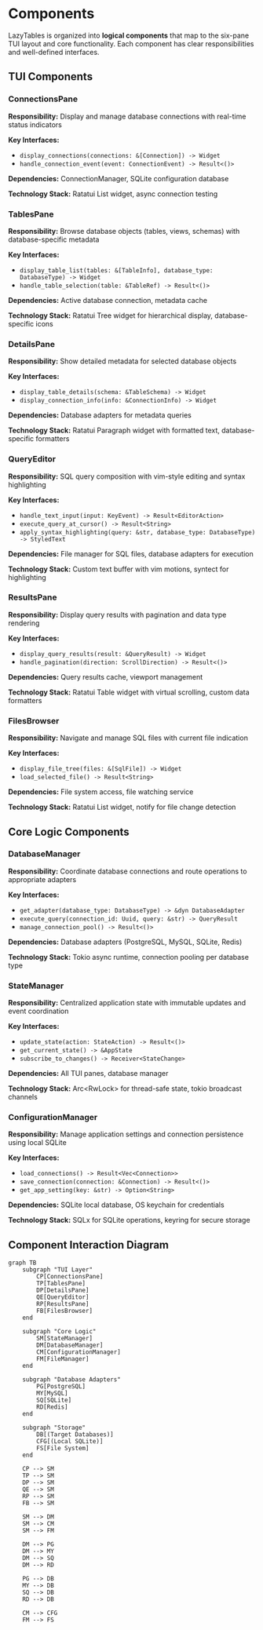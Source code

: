 # Components

LazyTables is organized into **logical components** that map to the six-pane TUI layout and core functionality. Each component has clear responsibilities and well-defined interfaces.

## TUI Components

### ConnectionsPane
**Responsibility:** Display and manage database connections with real-time status indicators

**Key Interfaces:**
- `display_connections(connections: &[Connection]) -> Widget`
- `handle_connection_event(event: ConnectionEvent) -> Result<()>`

**Dependencies:** ConnectionManager, SQLite configuration database

**Technology Stack:** Ratatui List widget, async connection testing

### TablesPane
**Responsibility:** Browse database objects (tables, views, schemas) with database-specific metadata

**Key Interfaces:**
- `display_table_list(tables: &[TableInfo], database_type: DatabaseType) -> Widget`
- `handle_table_selection(table: &TableRef) -> Result<()>`

**Dependencies:** Active database connection, metadata cache

**Technology Stack:** Ratatui Tree widget for hierarchical display, database-specific icons

### DetailsPane
**Responsibility:** Show detailed metadata for selected database objects

**Key Interfaces:**
- `display_table_details(schema: &TableSchema) -> Widget`
- `display_connection_info(info: &ConnectionInfo) -> Widget`

**Dependencies:** Database adapters for metadata queries

**Technology Stack:** Ratatui Paragraph widget with formatted text, database-specific formatters

### QueryEditor
**Responsibility:** SQL query composition with vim-style editing and syntax highlighting

**Key Interfaces:**
- `handle_text_input(input: KeyEvent) -> Result<EditorAction>`
- `execute_query_at_cursor() -> Result<String>`
- `apply_syntax_highlighting(query: &str, database_type: DatabaseType) -> StyledText`

**Dependencies:** File manager for SQL files, database adapters for execution

**Technology Stack:** Custom text buffer with vim motions, syntect for highlighting

### ResultsPane
**Responsibility:** Display query results with pagination and data type rendering

**Key Interfaces:**
- `display_query_results(result: &QueryResult) -> Widget`
- `handle_pagination(direction: ScrollDirection) -> Result<()>`

**Dependencies:** Query results cache, viewport management

**Technology Stack:** Ratatui Table widget with virtual scrolling, custom data formatters

### FilesBrowser
**Responsibility:** Navigate and manage SQL files with current file indication

**Key Interfaces:**
- `display_file_tree(files: &[SqlFile]) -> Widget`
- `load_selected_file() -> Result<String>`

**Dependencies:** File system access, file watching service

**Technology Stack:** Ratatui List widget, notify for file change detection

## Core Logic Components

### DatabaseManager
**Responsibility:** Coordinate database connections and route operations to appropriate adapters

**Key Interfaces:**
- `get_adapter(database_type: DatabaseType) -> &dyn DatabaseAdapter`
- `execute_query(connection_id: Uuid, query: &str) -> QueryResult`
- `manage_connection_pool() -> Result<()>`

**Dependencies:** Database adapters (PostgreSQL, MySQL, SQLite, Redis)

**Technology Stack:** Tokio async runtime, connection pooling per database type

### StateManager
**Responsibility:** Centralized application state with immutable updates and event coordination

**Key Interfaces:**
- `update_state(action: StateAction) -> Result<()>`
- `get_current_state() -> &AppState`
- `subscribe_to_changes() -> Receiver<StateChange>`

**Dependencies:** All TUI panes, database manager

**Technology Stack:** Arc<RwLock<AppState>> for thread-safe state, tokio broadcast channels

### ConfigurationManager
**Responsibility:** Manage application settings and connection persistence using local SQLite

**Key Interfaces:**
- `load_connections() -> Result<Vec<Connection>>`
- `save_connection(connection: &Connection) -> Result<()>`
- `get_app_setting(key: &str) -> Option<String>`

**Dependencies:** SQLite local database, OS keychain for credentials

**Technology Stack:** SQLx for SQLite operations, keyring for secure storage

## Component Interaction Diagram

```mermaid
graph TB
    subgraph "TUI Layer"
        CP[ConnectionsPane]
        TP[TablesPane]
        DP[DetailsPane]
        QE[QueryEditor]
        RP[ResultsPane]
        FB[FilesBrowser]
    end

    subgraph "Core Logic"
        SM[StateManager]
        DM[DatabaseManager]
        CM[ConfigurationManager]
        FM[FileManager]
    end

    subgraph "Database Adapters"
        PG[PostgreSQL]
        MY[MySQL]
        SQ[SQLite]
        RD[Redis]
    end

    subgraph "Storage"
        DB[(Target Databases)]
        CFG[(Local SQLite)]
        FS[File System]
    end

    CP --> SM
    TP --> SM
    DP --> SM
    QE --> SM
    RP --> SM
    FB --> SM

    SM --> DM
    SM --> CM
    SM --> FM

    DM --> PG
    DM --> MY
    DM --> SQ
    DM --> RD

    PG --> DB
    MY --> DB
    SQ --> DB
    RD --> DB

    CM --> CFG
    FM --> FS
```
